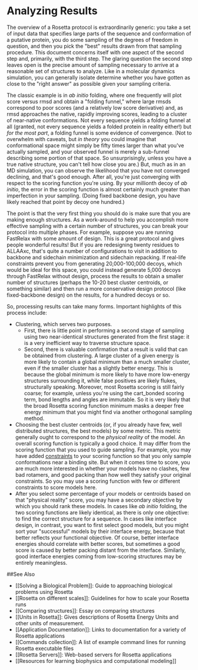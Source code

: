 Analyzing Results
===========

The overview of a Rosetta protocol is extraordinarily generic: you take a set of input data that specifies large parts of the sequence and conformation of a putative protein, you do some sampling of the degrees of freedom in question, and then you pick the "best" results drawn from that sampling procedure.
This document concerns itself with one aspect of the second step and, primarily, with the third step.
The glaring question the second step leaves open is the precise amount of sampling necessary to arrive at a reasonable set of structures to analyze.
Like in a molecular dynamics simulation, you can generally isolate determine whether you have gotten as close to the "right answer" as possible given your sampling criteria.

The classic example is in _ab initio_ folding, where one frequently will plot score versus rmsd and obtain a "folding funnel," where large rmsds correspond to poor scores (and a relatively low score derivative) and, as rmsd approaches the native, rapidly improving scores, leading to a cluster of near-native conformations.
Not every sequence yields a folding funnel at all (granted, not every sequence yields a folded protein in reality either!) but _for the most part_, a folding funnel is some evidence of convergence.
(Not to overwhelm with caveats, but _in theory_ you could imagine that conformational space might simply be fifty times larger than what you've actually sampled, and your observed funnel is merely a sub-funnel describing some portion of that space. So unsurprisingly, unless you have a true native structure, you can't tell how close you are.)
But, much as in an MD simulation, you can observe the likelihood that you have not converged declining, and that's good enough.
After all, you're just converging with respect to the scoring function you're using. By your millionth decoy of _ab initio_, the error in the scoring function is almost certainly much greater than imperfection in your sampling.
(Doing fixed backbone design, you have likely reached that point by decoy one hundred.)

The point is that the very first thing you should do is make sure that you are making enough structures.
As a work-around to help you accomplish more effective sampling with a certain number of structures, you can break your protocol into multiple phases.
For example, suppose you are running FastRelax with some amount of design.
This is a great protocol and gives people wonderful results!
But if you are redesigning twenty residues to ALLAAxc, that's quite a number of configurations to visit in addition to backbone and sidechain minimization and sidechain repacking.
If real-life constraints prevent you from generating 20,000-100,000 decoys, which would be ideal for this space, you could instead generate 5,000 decoys through FastRelax without design, process the results to obtain a smaller number of structures (perhaps the 10-20 best cluster centroids, or something similar) and then run a more conservative design protocol (like fixed-backbone design) on the results, for a hundred decoys or so.

So, processing results can take many forms.
Important highlights of this process include:
-	Clustering, which serves two purposes. 
	-	First, there is little point in performing a second stage of sampling using two near-identical structures generated from the first stage: it is a very inefficient way to traverse structure space.
	-	Second, there is valuable confirmation that a result is valid that can be obtained from clustering. A large cluster of a given energy is more likely to contain a global minimum than a much smaller cluster, even if the smaller cluster has a slightly better energy.
		This is because the global minimum is more likely to have more low-energy structures surrounding it, while false positives are likely flukes, structurally speaking.
		Moreover, most Rosetta scoring is still fairly coarse; for example, unless you're using the cart_bonded scoring term, bond lengths and angles are immutable.
		So it is very likely that the broad Rosetta scoring function minimum masks a deeper free energy minimum that you might find via another orthogonal sampling method.
-	Choosing the best cluster centroids (or, if you already have few, well distributed structures, the best models) by some metric.
This metric generally ought to correspond to the _physical reality_ of the model.
An overall scoring function is typically a good choice.
It may differ from the scoring function that you used to guide sampling.
For example, you may have added [constraints](rosetta_basics/file_types/constraint-file) to your scoring function so that you only sample conformations near a binding site.
But when it comes time to score, you are much more interested in whether your models have no clashes, few bad rotamers, and good packing than how well they satisfy your original constraints.
So you may use a scoring function with few or different constraints to score models here.
-	After you select some percentage of your models or centroids based on that "physical reality" score, you may have a secondary objective by which you should rank these models.
In cases like _ab initio_ folding, the two scoring functions are likely identical, as there is only one objective: to find the correct structure for a sequence.
In cases like interface design, in contrast, you want to first select good models, but you might sort your "successful" models by their interface energy, because that better reflects your functional objective.
Of course, better interface energies should correlate with better scores, but sometimes a good score is caused by better packing distant from the interface.
Similarly, good interface energies coming from low-scoring structures may be entirely meaningless.

##See Also

* [[Solving a Biological Problem]]: Guide to approaching biological problems using Rosetta
* [[Rosetta on different scales]]: Guidelines for how to scale your Rosetta runs
* [[Comparing structures]]: Essay on comparing structures
* [[Units in Rosetta]]: Gives descriptions of Rosetta Energy Units and other units of measurement.
* [[Application Documentation]]: Links to documentation for a variety of Rosetta applications
* [[Commands collection]]: A list of example command lines for running Rosetta executable files
* [[Rosetta Servers]]: Web-based servers for Rosetta applications
* [[Resources for learning biophysics and computational modeling]]


